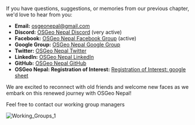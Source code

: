 If you have questions, suggestions, or memories from our previous chapter, we'd love to hear from you:

- **Email:** [osgeonepal@gmail.com](mailto:osgeonepal@gmail.com)
- **Discord:** [OSGeo Nepal Discord](https://discord.gg/wAYsS5gE) (very active)
- **Facebook:** [OSGeo Nepal Facebook Group](https://www.facebook.com/groups/osgeonepal) (active)
- **Google Group:** [OSGeo Nepal Google Group](https://groups.google.com/u/2/g/osgeonepal)
- **Twitter:** [OSGeo Nepal Twitter](https://twitter.com/osgeonepal)
- **LinkedIn:** [OSGeo Nepal LinkedIn](https://www.linkedin.com/company/osgeonepal)
- **GitHub:** [OSGeo Nepal GitHub](https://github.com/osgeonepal)
- **OSGeo Nepal: Registration of Interest:** [Registration of Interest: google sheet](https://docs.google.com/spreadsheets/d/1BPi7ZNDHCvV2feDgn_Knpr1DpDpQV3134MYmTA-iOIc/edit?usp=sharing)

We are excited to reconnect with old friends and welcome new faces as we embark on this renewed journey with OSGeo Nepal!

Feel free to contact our working group managers

![Working_Groups_1](https://github.com/user-attachments/assets/eb2016d7-46b6-4988-b8eb-678235eb4281)
